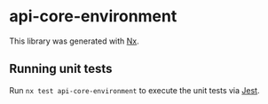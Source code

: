 # api-core-environment

This library was generated with [Nx](https://nx.dev).

## Running unit tests

Run `nx test api-core-environment` to execute the unit tests via [Jest](https://jestjs.io).
